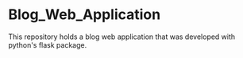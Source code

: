 # Blog_Web_Application
This repository holds a blog web application that was developed with python's flask package.
